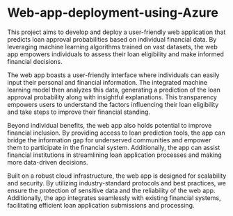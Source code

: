 # Web-app-deployment-using-Azure

This project aims to develop and deploy a user-friendly web application that predicts loan approval probabilities based on individual financial data. By leveraging machine learning algorithms trained on vast datasets, the web app empowers individuals to assess their loan eligibility and make informed financial decisions.

The web app boasts a user-friendly interface where individuals can easily input their personal and financial information. The integrated machine learning model then analyzes this data, generating a prediction of the loan approval probability along with insightful explanations. This transparency empowers users to understand the factors influencing their loan eligibility and take steps to improve their financial standing.

Beyond individual benefits, the web app also holds potential to improve financial inclusion. By providing access to loan prediction tools, the app can bridge the information gap for underserved communities and empower them to participate in the financial system. Additionally, the app can assist financial institutions in streamlining loan application processes and making more data-driven decisions.

Built on a robust cloud infrastructure, the web app is designed for scalability and security. By utilizing industry-standard protocols and best practices, we ensure the protection of sensitive data and the reliability of the web app. Additionally, the app integrates seamlessly with existing financial systems, facilitating efficient loan application submissions and processing.
